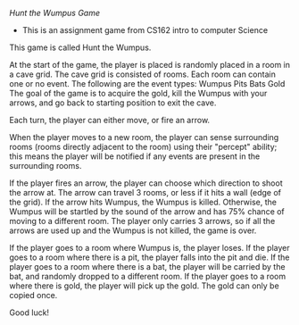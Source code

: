 *Hunt the Wumpus Game* 
- This is an assignment game from CS162 intro to computer Science

This game is called Hunt the Wumpus.

At the start of the game, the player is placed is randomly placed in a room in a cave grid. The cave grid is consisted of rooms. Each room can contain one or no event. The following are the event types:
Wumpus
Pits
Bats
Gold
The goal of the game is to acquire the gold, kill the Wumpus with your arrows, and go back to starting position to exit the cave.

Each turn, the player can either move, or fire an arrow.

When the player moves to a new room, the player can sense surrounding rooms (rooms directly adjacent to the room) using their "percept" ability; this means the player will be notified if any events are present in the surrounding rooms.

If the player fires an arrow, the player can choose which direction to shoot the arrow at. The arrow can travel 3 rooms, or less if it hits a wall (edge of the grid). If the arrow hits Wumpus, the Wumpus is killed. Otherwise, the Wumpus will be startled by the sound of the arrow and has 75% chance of moving to a different room. The player only carries 3 arrows, so if all the arrows are used up and the Wumpus is not killed, the game is over.

If the player goes to a room where Wumpus is, the player loses.
If the player goes to a room where there is a pit, the player falls into the pit and die.
If the player goes to a room where there is a bat, the player will be carried by the bat, and randomly dropped to a different room.
If the player goes to a room where there is gold, the player will pick up the gold. The gold can only be copied once.

Good luck!

